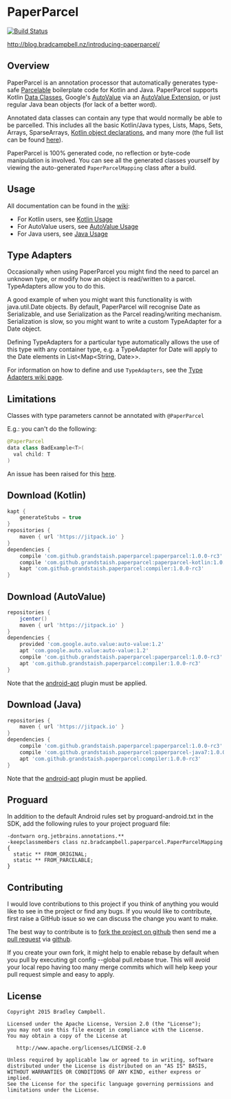 # PaperParcel

[![Build Status](https://travis-ci.org/grandstaish/paperparcel.svg?branch=master)](https://travis-ci.org/grandstaish/paperparcel)

http://blog.bradcampbell.nz/introducing-paperparcel/

## Overview

PaperParcel is an annotation processor that automatically generates type-safe [Parcelable](http://developer.android.com/intl/es/reference/android/os/Parcelable.html) boilerplate code for Kotlin and Java. PaperParcel supports Kotlin [Data Classes](https://kotlinlang.org/docs/reference/data-classes.html), Google's [AutoValue](https://github.com/google/auto/tree/master/value) via an [AutoValue Extension](http://jakewharton.com/presentation/2016-03-08-ny-android-meetup/), or just regular Java bean objects (for lack of a better word).

Annotated data classes can contain any type that would normally be able to be parcelled. This includes all the basic Kotlin/Java types, Lists, Maps, Sets, Arrays, SparseArrays, [Kotlin object declarations](https://kotlinlang.org/docs/reference/object-declarations.html#object-declarations), and many more (the full list can be found [here](https://github.com/grandstaish/paperparcel/wiki/Supported-Types)). 

PaperParcel is 100% generated code, no reflection or byte-code manipulation is involved. You can see all the generated classes yourself by viewing the auto-generated `PaperParcelMapping` class after a build.

## Usage 

All documentation can be found in the [wiki](https://github.com/grandstaish/paperparcel/wiki):

- For Kotlin users, see [Kotlin Usage](https://github.com/grandstaish/paperparcel/wiki/Kotlin-Usage)
- For AutoValue users, see [AutoValue Usage](https://github.com/grandstaish/paperparcel/wiki/AutoValue-Usage)
- For Java users, see [Java Usage](https://github.com/grandstaish/paperparcel/wiki/Java-Usage)

## Type Adapters

Occasionally when using PaperParcel you might find the need to parcel an unknown type, or modify how an object is read/written to a parcel. TypeAdapters allow you to do this.

A good example of when you might want this functionality is with java.util.Date objects. By default, PaperParcel will recognise Date as Serializable, and use Serialization as the Parcel reading/writing mechanism. Serialization is slow, so you might want to write a custom TypeAdapter for a Date object.

Defining TypeAdapters for a particular type automatically allows the use of this type with any container type, e.g. a TypeAdapter for Date will apply to the Date elements in List<Map<String, Date>>.

For information on how to define and use `TypeAdapters`, see the [Type Adapters wiki page](https://github.com/grandstaish/paperparcel/wiki/Type-Adapters).

## Limitations

Classes with type parameters cannot be annotated with `@PaperParcel` 

E.g.: you can't do the following:
``` java
@PaperParcel 
data class BadExample<T>(
  val child: T
) 
```

An issue has been raised for this [here](https://github.com/grandstaish/paperparcel/issues/44).

## Download (Kotlin)

``` groovy
kapt {
    generateStubs = true
}
repositories {
    maven { url 'https://jitpack.io' }
}
dependencies {
    compile 'com.github.grandstaish.paperparcel:paperparcel:1.0.0-rc3'
    compile 'com.github.grandstaish.paperparcel:paperparcel-kotlin:1.0.0-rc3'
    kapt 'com.github.grandstaish.paperparcel:compiler:1.0.0-rc3'
}
```

## Download (AutoValue)

``` groovy
repositories {
    jcenter()
    maven { url 'https://jitpack.io' }
}
dependencies {
    provided 'com.google.auto.value:auto-value:1.2'
    apt 'com.google.auto.value:auto-value:1.2'
    compile 'com.github.grandstaish.paperparcel:paperparcel:1.0.0-rc3'
    apt 'com.github.grandstaish.paperparcel:compiler:1.0.0-rc3'
}
```

Note that the [android-apt](https://bitbucket.org/hvisser/android-apt) plugin must be applied. 

## Download (Java)

``` groovy
repositories {
    maven { url 'https://jitpack.io' }
}
dependencies {
    compile 'com.github.grandstaish.paperparcel:paperparcel:1.0.0-rc3'
    compile 'com.github.grandstaish.paperparcel:paperparcel-java7:1.0.0-rc3'
    apt 'com.github.grandstaish.paperparcel:compiler:1.0.0-rc3'
}
```

Note that the [android-apt](https://bitbucket.org/hvisser/android-apt) plugin must be applied. 

## Proguard

In addition to the default Android rules set by proguard-android.txt in the SDK, add the following rules to your project proguard file:

```
-dontwarn org.jetbrains.annotations.**
-keepclassmembers class nz.bradcampbell.paperparcel.PaperParcelMapping {
  static ** FROM_ORIGINAL;
  static ** FROM_PARCELABLE;
}
```

## Contributing

I would love contributions to this project if you think of anything you would like to see in the project or find any bugs. If you would like to contribute, first raise a GitHub issue so we can discuss the change you want to make. 

The best way to contribute is to [fork the project on github](https://help.github.com/articles/fork-a-repo/) then send me a [pull request](https://help.github.com/articles/using-pull-requests/) via [github](https://github.com/).

If you create your own fork, it might help to enable rebase by default when you pull by executing git config --global pull.rebase true. This will avoid your local repo having too many merge commits which will help keep your pull request simple and easy to apply.


## License
    Copyright 2015 Bradley Campbell.
    
    Licensed under the Apache License, Version 2.0 (the "License");
    you may not use this file except in compliance with the License.
    You may obtain a copy of the License at

       http://www.apache.org/licenses/LICENSE-2.0

    Unless required by applicable law or agreed to in writing, software
    distributed under the License is distributed on an "AS IS" BASIS,
    WITHOUT WARRANTIES OR CONDITIONS OF ANY KIND, either express or implied.
    See the License for the specific language governing permissions and
    limitations under the License.
